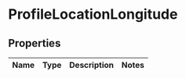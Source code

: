 
# ProfileLocationLongitude

## Properties
| Name | Type | Description | Notes |
| ------------ | ------------- | ------------- | ------------- |



